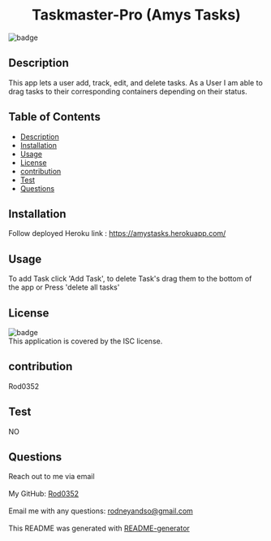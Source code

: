 
  <h1 align="center">Taskmaster-Pro (Amys Tasks) </h1>
  
![badge](https://img.shields.io/badge/license-ISC-brightgreen)<br />
## Description
 This app lets a user add, track, edit, and delete tasks. As a User I am able to drag tasks to their corresponding containers depending on their status.
## Table of Contents
- [Description](#description)
- [Installation](#installation)
- [Usage](#usage)
- [License](#license)
- [contribution](#contribution)
- [Test](#test)
- [Questions](#questions)
## Installation
 Follow deployed Heroku link : https://amystasks.herokuapp.com/
## Usage
 To add Task click 'Add Task', to delete Task's drag them to the bottom of the app or Press 'delete all tasks'
## License
![badge](https://img.shields.io/badge/license-ISC-brightgreen)
<br />
This application is covered by the ISC license. 
## contribution
 Rod0352
## Test
NO
## Questions
 Reach out to me via email<br />
<br />
 My GitHub: [Rod0352](https://github.com/Rod0352)<br />
<br />
 Email me with any questions: rodneyandso@gmail.com<br /><br />
This README was generated with [README-generator](https://github.com/Rod0352/README-generator)
  
